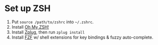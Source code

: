 # Set up ZSH

1. Put `source /path/to/zshrc` into `~/.zshrc`.
2. Install [Oh My ZSH!](https://ohmyz.sh/)
3. Install [Zplug](https://github.com/zplug/zplug), then run `zplug install`
4. Install [FZF](https://github.com/junegunn/fzf) w/ shell extensions for key
   bindings & fuzzy auto-complete.
